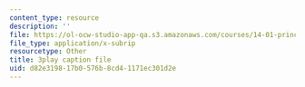 ```yaml
---
content_type: resource
description: ''
file: https://ol-ocw-studio-app-qa.s3.amazonaws.com/courses/14-01-principles-of-microeconomics-fall-2018/d82e319817b0576b8cd41171ec301d2e_BF1ZtGIjTik.vtt
file_type: application/x-subrip
resourcetype: Other
title: 3play caption file
uid: d82e3198-17b0-576b-8cd4-1171ec301d2e
---
```


